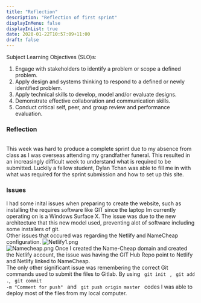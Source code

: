 ```yaml
---
title: "Reflection"
description: "Reflection of first sprint"
displayInMenu: false
displayInList: true
date: 2020-01-22T10:57:09+11:00
draft: false
---
```

Subject Learning Objectives (SLO)s:
<ol>
<li>Engage with stakeholders to identify a problem or scope a defined problem.</li>
<li>Apply design and systems thinking to respond to a defined or newly identified problem.</li>
<li>Apply technical skills to develop, model and/or evaluate designs.</li>
<li>Demonstrate effective collaboration and communication skills.</li>
<li>Conduct critical self, peer, and group review and performance evaluation. </li>
</ol>

<h3> Reflection </h3>
<br>
This week was hard to produce a complete sprint due to my absence from class as I was overseas attending my grandfather funeral. This resulted in an increasingly difficult
week to understand what is required to be submitted. Luckily a fellow student, Dylan Tchan was able to fill me in with what was required for the sprint submission and how to set up 
this site.
<br>
<h3> Issues </h3>
I had some inital issues when preparing to create the website, such as installing the requires software like GIT since the laptop Im currently operating on is a Windows Surface X.
The issue was due to the new architecture that this new model used, preventing alot of software including some installers of git.
<br>
Other issues that occured was regarding the Netlify and NameCheap configuration. 
<img src="/img/Netlify1.png" alt="Netlify1.png">
<br>
<img src="/img/Namecheap.png" alt="Namecheap.png">
Once I created the Name-Cheap domain and created the Netlify account, the issue was having the GIT Hub Repo point to Netlify and Netlify linked to NameCheap.
<br>
The only other significant issue was remembering the correct Git commands used to submit the files to Gitlab. By using <code> git init </code> , <code> git add .</code>, <code> git commit
-m "Comment for push" </code> and <code> git push origin master </code> codes I was able to deploy most of the files from my local computer.
